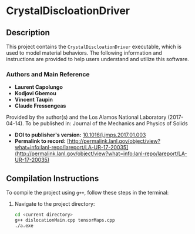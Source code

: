 # CrystalDiscloationDriver

## Description
This project contains the `CrystalDiscloationDriver` executable, which is used to model material behaviors. The following information and instructions are provided to help users understand and utilize this software.

### Authors and Main Reference
- **Laurent Capolungo**
- **Kodjovi Gbemou**
- **Vincent Taupin**
- **Claude Fressengeas**

Provided by the author(s) and the Los Alamos National Laboratory (2017-04-14).
To be published in: Journal of the Mechanics and Physics of Solids

- **DOI to publisher's version:** [10.1016/j.jmps.2017.01.003](https://doi.org/10.1016/j.jmps.2017.01.003)
- **Permalink to record:** [http://permalink.lanl.gov/object/view?what=info:lanl-repo/lareport/LA-UR-17-20035](http://permalink.lanl.gov/object/view?what=info:lanl-repo/lareport/LA-UR-17-20035)

## Compilation Instructions
To compile the project using `g++`, follow these steps in the terminal:

1. Navigate to the project directory:
   ```sh
   cd <current directory>
   g++ dislocationMain.cpp tensorMaps.cpp
   ./a.exe
